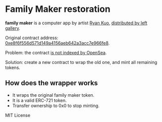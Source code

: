 # Family Maker restoration

**family maker** is a computer app by artist [Ryan Kuo](https://left.gallery/ryan-kuo), [distributed by left gallery](https://left.gallery/work/family-maker).

Original contract address: [0xe8f6f556d571d149a4156aeb642a3acc7e966fe8](https://etherscan.io/token/0xe8f6f556d571d149a4156aeb642a3acc7e966fe8).

Problem: the contract [is not indexed by OpenSea](https://opensea.io/assets?search[query]=0xe8f6f556d571d149a4156aeb642a3acc7e966fe8).

Solution: create a new contract to wrap the old one, and mint all remaining tokens.

## How does the wrapper works

- It wraps the original family maker token.
- It is a valid ERC-721 token.
- Transfer ownership to 0x0 to stop minting.

MIT License
